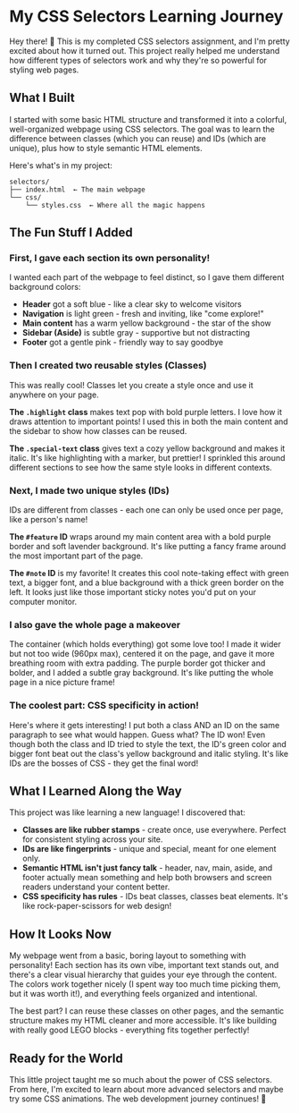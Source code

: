 # My CSS Selectors Learning Journey

Hey there! 👋 This is my completed CSS selectors assignment, and I'm pretty excited about how it turned out. This project really helped me understand how different types of selectors work and why they're so powerful for styling web pages.

## What I Built

I started with some basic HTML structure and transformed it into a colorful, well-organized webpage using CSS selectors. The goal was to learn the difference between classes (which you can reuse) and IDs (which are unique), plus how to style semantic HTML elements.

Here's what's in my project:

```
selectors/
├── index.html  ← The main webpage
└── css/
    └── styles.css  ← Where all the magic happens
```

## The Fun Stuff I Added

### First, I gave each section its own personality! 

I wanted each part of the webpage to feel distinct, so I gave them different background colors:

- **Header** got a soft blue - like a clear sky to welcome visitors
- **Navigation** is light green - fresh and inviting, like "come explore!"  
- **Main content** has a warm yellow background - the star of the show
- **Sidebar (Aside)** is subtle gray - supportive but not distracting
- **Footer** got a gentle pink - friendly way to say goodbye

### Then I created two reusable styles (Classes)

This was really cool! Classes let you create a style once and use it anywhere on your page.

**The `.highlight` class** makes text pop with bold purple letters. I love how it draws attention to important points! I used this in both the main content and the sidebar to show how classes can be reused.

**The `.special-text` class** gives text a cozy yellow background and makes it italic. It's like highlighting with a marker, but prettier! I sprinkled this around different sections to see how the same style looks in different contexts.

### Next, I made two unique styles (IDs)

IDs are different from classes - each one can only be used once per page, like a person's name!

**The `#feature` ID** wraps around my main content area with a bold purple border and soft lavender background. It's like putting a fancy frame around the most important part of the page.

**The `#note` ID** is my favorite! It creates this cool note-taking effect with green text, a bigger font, and a blue background with a thick green border on the left. It looks just like those important sticky notes you'd put on your computer monitor.

### I also gave the whole page a makeover

The container (which holds everything) got some love too! I made it wider but not too wide (960px max), centered it on the page, and gave it more breathing room with extra padding. The purple border got thicker and bolder, and I added a subtle gray background. It's like putting the whole page in a nice picture frame!

### The coolest part: CSS specificity in action!

Here's where it gets interesting! I put both a class AND an ID on the same paragraph to see what would happen. Guess what? The ID won! Even though both the class and ID tried to style the text, the ID's green color and bigger font beat out the class's yellow background and italic styling. It's like IDs are the bosses of CSS - they get the final word!

## What I Learned Along the Way

This project was like learning a new language! I discovered that:

- **Classes are like rubber stamps** - create once, use everywhere. Perfect for consistent styling across your site.
- **IDs are like fingerprints** - unique and special, meant for one element only.
- **Semantic HTML isn't just fancy talk** - header, nav, main, aside, and footer actually mean something and help both browsers and screen readers understand your content better.
- **CSS specificity has rules** - IDs beat classes, classes beat elements. It's like rock-paper-scissors for web design!

## How It Looks Now

My webpage went from a basic, boring layout to something with personality! Each section has its own vibe, important text stands out, and there's a clear visual hierarchy that guides your eye through the content. The colors work together nicely (I spent way too much time picking them, but it was worth it!), and everything feels organized and intentional.

The best part? I can reuse these classes on other pages, and the semantic structure makes my HTML cleaner and more accessible. It's like building with really good LEGO blocks - everything fits together perfectly!

## Ready for the World

This little project taught me so much about the power of CSS selectors. From here, I'm excited to learn about more advanced selectors and maybe try some CSS animations. The web development journey continues! 🚀